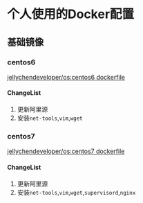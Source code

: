 # 个人使用的Docker配置

## 基础镜像

### centos6
[jellychendeveloper/os:centos6 dockerfile](https://github.com/JellyChenDeveloper/dockerfile/blob/master/base/centos6/Dockerfile)

#### ChangeList
1. 更新阿里源
2. 安装`net-tools`,`vim`,`wget`


### centos7 
[jellychendeveloper/os:centos7 dockerfile](https://github.com/JellyChenDeveloper/dockerfile/blob/master/base/centos7/Dockerfile)

#### ChangeList
1. 更新阿里源
2. 安装`net-tools`,`vim`,`wget`,`supervisord`,`nginx`
